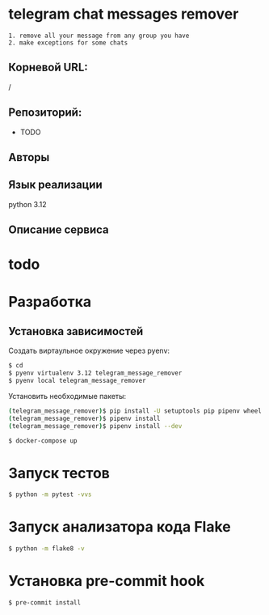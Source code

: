 # telegram chat messages remover
    1. remove all your message from any group you have
    2. make exceptions for some chats

## Корневой URL:
/

## Репозиторий:
* TODO

## Авторы


## Язык реализации
python 3.12

## Описание сервиса
# todo

# Разработка

## Установка зависимостей

Создать виртаульное окружение через pyenv:

```bash
$ cd 
$ pyenv virtualenv 3.12 telegram_message_remover
$ pyenv local telegram_message_remover
```
Установить необходимые пакеты:

```bash
(telegram_message_remover)$ pip install -U setuptools pip pipenv wheel
(telegram_message_remover)$ pipenv install
(telegram_message_remover)$ pipenv install --dev
```

```bash
$ docker-compose up
```

# Запуск тестов

```bash
$ python -m pytest -vvs
```


# Запуск анализатора кода Flake

```bash
$ python -m flake8 -v
```


# Установка pre-commit hook

```bash
$ pre-commit install
```